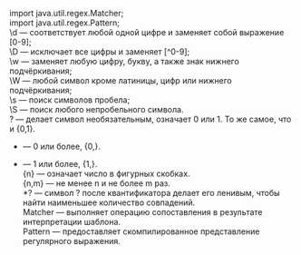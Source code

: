 import java.util.regex.Matcher;  
import java.util.regex.Pattern;  
\d — соответствует любой одной цифре и заменяет собой выражение [0-9];  
\D — исключает все цифры и заменяет [^0-9];  
\w — заменяет любую цифру, букву, а также знак нижнего подчёркивания;  
\W — любой символ кроме латиницы, цифр или нижнего подчёркивания;  
\s — поиск символов пробела;  
\S — поиск любого непробельного символа.  
? — делает символ необязательным, означает 0 или 1. То же самое, что и {0,1}.  
* — 0 или более, {0,}.  
+ — 1 или более, {1,}.  
{n} — означает число в фигурных скобках.  
{n,m} — не менее n и не более m раз.  
*? — символ ? после квантификатора делает его ленивым, чтобы найти наименьшее количество совпадений.  
Matcher — выполняет операцию сопоставления в результате интерпретации шаблона.  
Pattern — предоставляет скомпилированное представление регулярного выражения.  
